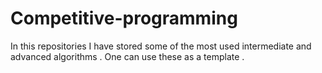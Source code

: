 # Competitive-programming

In this repositories I have stored some of the most used intermediate and advanced algorithms .
One can use these as a template . 
